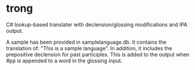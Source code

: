 # trong

C# lookup-based translater with declension/glossing modifications and IPA output.


A sample has been provided in samplelanguage.db. It contains the translation of:
"This is a sample language".
In addition, it includes the prepositive declension for past participles. This is added to the output when #pp is appended to a word in the glossing input.
